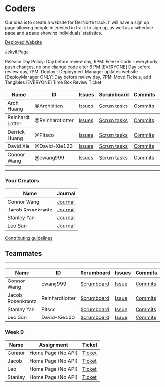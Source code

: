 # Coders

Our idea is to create a website for Del Norte track. It will have a sign up page allowing people interested in track to sign up, as well as a schedule page and a page showing individuals' statistics. 

[Deployed Website]()

[Jekyll Page](https://cwang999.github.io/n22p5-coders/)

Release Day Policy:
Day before review day, 6PM: Freeze Code - everybody push changes, no one change code after 6 PM [EVERYONE]
Day before review day, 7PM: Deploy - Deployment Manager updates website [DeployManager ONLY]
Day before review day, 7PM: Move Tickets, add Tangibles [EVERYONE]
Time Box
Review Ticket

<table>
  <thead>
    <tr>
      <th>Name</th>
      <th>ID</th>
      <th>Issues</th>
      <th>Scrumboard</th>
      <th>Commits</th>
      <th>Profile</th>
    </tr>
  </thead>
  <tbody>
    <tr>
      <td>Arch Huang</td>
      <td>@Archkitten</td>
      <td><a href="https://github.com/Archkitten/m22p4-ninjas/issues/assigned/Archkitten">Issues</a></td>
      <td><a href="https://github.com/Archkitten/m22p4-ninjas/projects/1?card_filter_query=assignee%3Aarchkitten">Scrum tasks</a></td>
      <td><a href="https://github.com/Archkitten/m22p4-ninjas/commits?author=Archkitten">Commits</a></td>
      <td><a href="https://github.com/ArchKitten">Profile</a></td>
    </tr>
  </tbody>
    <tbody>
    <tr>
      <td>Reinhardt Lotter</td>
      <td>@Reinhardtlotter</td>
      <td><a href="https://github.com/Archkitten/m22p4-ninjas/issues?q=is%3Aopen+assignee%3AReinhardtlotter">Issues</a></td>
      <td><a href="https://github.com/Archkitten/m22p4-ninjas/projects/1?card_filter_query=assignee%3Reinhardtlotter">Scrum tasks</a></td>
      <td><a href="https://github.com/Archkitten/m22p4-ninjas/commits?author=Reinhardtlotter">Commits</a></td>
      <td><a href="https://github.com/Reinhardtlotter">Profile</a></td>
    </tr>
  </tbody>
    <tbody>
    <tr>
      <td>Derrick Huang</td>
      <td>@Pitsco</td>
      <td><a href="https://github.com/Archkitten/m22p4-ninjas/issues?q=is%3Aopen+assignee%3APitsco">Issues</a> </td>
      <td><a href="https://github.com/Archkitten/m22p4-ninjas/projects/1?card_filter_query=assignee%3Pitsco">Scrum tasks</a></td>
      <td><a href="https://github.com/Archkitten/m22p4-ninjas/commits?author=Pitsco">Commits</a></td>
      <td><a href="https://github.com/Pitsco">Profile</a></td>
    </tr>
  </tbody>
    <tbody>
    <tr>
      <td>David Xie</td>
      <td>@David-Xie123</td>
      <td><a href="https://github.com/Archkitten/m22p4-ninjas/issues?q=is%3Aopen+assignee%3ADavid-Xie123">Issues</a></td>
      <td><a href="https://github.com/Archkitten/m22p4-ninjas/projects/1?card_filter_query=assignee%3Adavid-xie123">Scrum tasks</a></td>
      <td><a href="https://github.com/Archkitten/m22p4-ninjas/commits?author=David-Xie123&since=2021-11-01&until=2021-12-01">Commits</a></td>
      <td><a href="https://github.com/David-Xie123">Profile</a></td>
    </tr>
  </tbody>
      <tbody>
    <tr>
      <td>Connor Wang</td>
      <td>@cwang999</td>
      <td><a href="https://github.com/Archkitten/m22p4-ninjas/issues?q=is%3Aopen+assignee%3Acwang999">Issues</a></td>
      <td><a href="https://github.com/Archkitten/m22p4-ninjas/projects/1?card_filter_query=assignee%3Acwang999">Scrum tasks</a></td>
      <td><a href="https://github.com/Archkitten/m22p4-ninjas/commits?author=cwang999">Commits</a></td>
      <td><a href="https://github.com/cwang999">Profile</a></td>
    </tr>
  </tbody>
</table>

-----------------------------------------------------------------------------------
### Your Creators

| Name             | Journal                                                                                                      |
| ---------------- | ------------------------------------------------------------------------------------------------------------ |
| Connor Wang | [Journal]() |
| Jacob Rosenkrantz | [Journal]() |
| Stanley Yan | [Journal]() |
| Leo Sun | [Journal]() |

[Contributing guidelines](https://docs.google.com/document/d/1U18-l772UyNbFlkvBeJZ7O4DMtzl09AFkpKyu8vNqQg/edit?usp=sharing)

## Teammates
---------------------------------------
| Name             | ID              | Scrumboard                                                                   | Issues | Commits  | Profile          |
| ---------------- | --------------- | ---------------------------------------------------------------------------- | ------ | ----------- | ---------------- |
| Connor Wang  | cwang999 | [Scrumboard](https://github.com/Archkitten/m22p4-ninjas/projects/1?card_filter_query=assignee%3Acwang999) | [Issue](https://github.com/Archkitten/m22p4-ninjas/issues?q=is%3Aissue+label%3Aconnor+) | [Commits](https://github.com/Archkitten/m22p4-ninjas/commits?author=cwang999)         | [@cwang999](https://github.com/cwang999)     |
| Jacob Rosenkrantz| Reinhardtlotter | [Scrumboard](https://github.com/Archkitten/m22p4-ninjas/projects/1?card_filter_query=assignee%3Reinhardtlotter) | [Issue](https://github.com/Archkitten/m22p4-ninjas/issues?q=is%3Aissue+label%3Areinhardt+) | [Commits](https://github.com/Archkitten/m22p4-ninjas/commits?author=Reinhardtlotter)         | [@Reinhardtlotter](https://github.com/Reinhardtlotter) |
| Stanley Yan    | Pitsco          | [Scrumboard](https://github.com/Archkitten/m22p4-ninjas/projects/1?card_filter_query=assignee%3Pitsco) | [Issue](https://github.com/Archkitten/m22p4-ninjas/issues?q=is%3Aissue+label%3Aderrick+) | [Commits](https://github.com/Archkitten/m22p4-ninjas/commits?author=Pitsco)         | [@Pitsco](https://github.com/Pitsco)          |
| Leo Sun      | David-Xie123  | [Scrumboard](https://github.com/Archkitten/m22p4-ninjas/projects/1?card_filter_query=assignee%3Adavid-xie123) | [Issue](https://github.com/Archkitten/m22p4-ninjas/issues?q=is%3Aissue+label%3Adavid+) | [Commits](https://github.com/Archkitten/m22p4-ninjas/commits?author=David-Xie123&since=2021-11-01&until=2021-12-01)          | [@David-Xie123](https://github.com/David-Xie123)  |


### Week 0
| Name | Assignment | Ticket |
| ---- |----------- | -------- |
| Connor | Home Page (No API) | [Ticket]() |
| Jacob | Home Page (No API) | [Ticket]() |
| Leo | Home Page (No API) | [Ticket]()|
| Stanley | Home Page (No API) | [Ticket]() |
